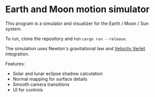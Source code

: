 # Earth and Moon motion simulator

This program is a simulator and visualizer for the Earth / Moon / Sun system.

To run, clone the repository and run `cargo run --release`.

The simulation uses Newton's gravitational law and [Velocity Verlet](https://en.wikipedia.org/wiki/Verlet_integration#Velocity_Verlet) integration.

Features:
 - Solar and lunar eclipse shadow calculation
 - Normal mapping for surface details
 - Smooth camera transitions
 - UI for controls
